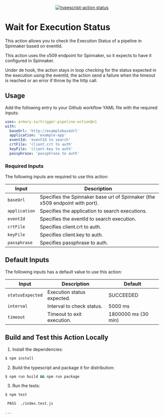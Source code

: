 <p align="center">
  <a href="https://github.com/armory-io/spin-wait-status-action/actions"><img alt="typescript-action status" src="https://github.com/armory-io/spin-wait-status-action/workflows/build-test/badge.svg"></a>
</p>

# Wait for Execution Status

This action allows you to check the Execution Status of a pipeline in Spinnaker based on eventId.

This action uses the x509 endpoint for Spinnaker, so it expects to have it configured in Spinnaker.

Under de hook, the action stays in loop checking for the status expected in the execution using the eventId, the action 
send a failure when the timeout is reached or an error if throw by the http call.

## Usage

Add the following entry to your Github workflow YAML file with the required inputs: 

```yaml
uses: armory-io/trigger-pipeline-action@v1
with:
  baseUrl: 'http://examplebaseUrl'
  application: 'example-app'
  eventId: 'eventId to search'
  crtFile: 'client.crt to auth'
  keyFile: 'client.key to auth'
  passphrase: 'passphrase to auth'
```
### Required Inputs
The following inputs are required to use this action:

| Input | Description |
| --- | --- |
| `baseUrl` | Specifies the Spinnaker base url of Spinnaker (the x509 endpoint with port). |
| `application` | Specifies the application to search executions. |
| `eventId` | Specifies the eventId to search execution. |
| `crtFile` | Specifies client.crt to auth. |
| `keyFile` | Specifies client.key to auth. |
| `passphrase` | Specifies passphrase to auth. |

## Default Inputs
The following inputs has a default value to use this action:

| Input | Description | Default |
| --- | --- | --- |
| `statusExpected` | Execution status expected. | SUCCEEDED |
| `interval` | Interval to check status. | 5000 ms |
| `timeout` | Timeout to exit execution. | 1800000 ms (30 min) |

## Build and Test this Action Locally

1. Install the dependencies: 

```bash
$ npm install
```

2. Build the typescript and package it for distribution: 

```bash
$ npm run build && npm run package
```

3. Run the tests:

```bash
$ npm test

 PASS  ./index.test.js

...
```